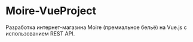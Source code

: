 # Moire-VueProject
Разработка интернет-магазина Moire (премиальное бельё) на Vue.js с использованием REST API.
